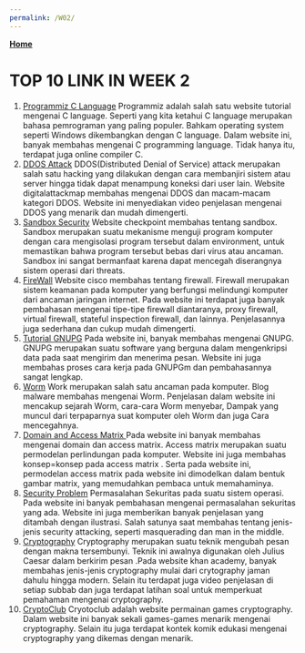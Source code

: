```yaml
---
permalink: /W02/
---
```

[**Home**](https://angelindepthios.github.io/os211/)

# TOP 10 LINK IN WEEK 2

1. [Programmiz C Language](https://www.programiz.com/c-programming)
Programmiz adalah salah satu website tutorial mengenai C language. Seperti yang kita ketahui C language merupakan bahasa pemrograman yang paling populer. Bahkam operating system seperti Windows dikembangkan dengan C language. Dalam website ini, banyak membahas mengenai C programming language. Tidak hanya itu, terdapat juga online compiler C.
2. [DDOS Attack](https://www.digitalattackmap.com/understanding-ddos/)
DDOS(Distributed Denial of Service) attack merupakan salah satu hacking yang dilakukan dengan cara membanjiri sistem atau server hingga tidak dapat menampung koneksi dari user lain. Website digitalattackmap membahas mengenai DDOS dan macam-macam kategori DDOS. Website ini menyediakan video penjelasan mengenai DDOS yang menarik dan mudah dimengerti. 
3. [Sandbox Security](https://www.checkpoint.com/cyber-hub/threat-prevention/what-is-sandboxing/)
Website checkpoint membahas tentang sandbox. Sandbox merupakan suatu mekanisme menguji program komputer dengan cara mengisolasi program tersebut dalam environment, untuk memastikan bahwa program tersebut bebas dari virus atau ancaman. Sandbox ini sangat bermanfaat karena dapat mencegah diserangnya sistem operasi dari threats. 
4. [FireWall](https://www.niagahoster.co.id/blog/firewall-adalah/)
Website cisco membahas tentang firewall. Firewall merupakan sistem keamanan pada komputer yang berfungsi melindungi komputer dari ancaman jaringan internet. Pada website ini terdapat juga banyak pembahasan mengenai tipe-tipe firewall diantaranya, proxy firewall, virtual firewall, stateful inspection firewall, dan lainnya. Penjelasannya juga sederhana dan cukup mudah dimengerti.
5. [Tutorial GNUPG](https://syam.web.id/2019/10/mengenal-gnu-privacy-guard-gpg-dan-fungsinya/)
Pada website ini, banyak membahas mengenai GNUPG. GNUPG merupakan suatu software yang berguna dalam mengenkripsi data pada saat mengirim dan menerima pesan. Website ini juga membahas proses cara kerja pada GNUPGm dan pembahasannya sangat lengkap.
6. [Worm](https://blog.malwarebytes.com/threats/worm/)
Work merupakan salah satu ancaman pada komputer. Blog malware membahas mengenai Worm. Penjelasan dalam website ini mencakup sejarah Worm, cara-cara Worm menyebar, Dampak yang muncul dari terpaparnya suat komputer oleh Worm dan juga Cara mencegahnya. 
7. [Domain and Access Matrix ](https://padakuu.com/article/163-access-matrix)
Pada website ini banyak membahas mengenai domain dan access matrix. Access matrix merupakan suatu permodelan perlindungan pada komputer. Website ini juga membahas konsep=konsep pada access matrix . Serta pada website ini, permodelan access matrix pada website ini dimodelkan dalam bentuk gambar matrix, yang memudahkan pembaca untuk memahaminya.
8. [Security Problem](https://www2.cs.uic.edu/~jbell/CourseNotes/OperatingSystems/15_Security.html)
Permasalahan Sekuritas pada suatu sistem operasi. Pada website ini banyak pembahasan mengenai permasalahan sekuritas yang ada. Website ini juga memberikan banyak penjelasan yang ditambah dengan ilustrasi. Salah satunya saat membahas tentang jenis-jenis security attacking, seperti masquerading dan man in the middle.
9. [Cryptography](https://www.khanacademy.org/computing/computer-science/cryptography)
Cryptography merupakan suatu teknik mengubah pesan dengan makna tersembunyi. Teknik ini awalnya digunakan oleh Julius Caesar dalam berkirim pesan .Pada website khan  academy, banyak membahas jenis-jenis cryptography mulai dari crytography jaman dahulu hingga modern. Selain itu terdapat juga video penjelasan di setiap subbab dan juga terdapat latihan soal untuk memperkuat pemahaman mengenai cryptography.
10. [CryptoClub](https://www.cryptoclub.org/#vTeachers)
Cryotoclub adalah website permainan games cryptography. Dalam website ini banyak sekali games-games menarik mengenai cryptography. Selain itu juga terdapat kontek komik edukasi mengenai cryptography yang dikemas dengan menarik.
